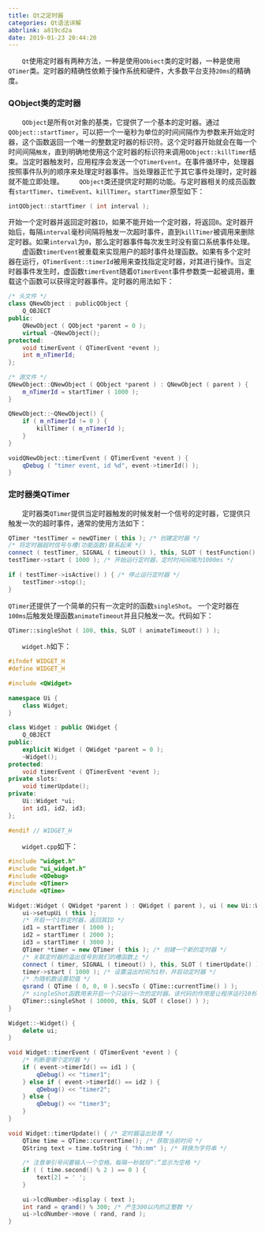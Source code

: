 ```yaml
---
title: Qt之定时器
categories: Qt语法详解
abbrlink: a819cd2a
date: 2019-01-23 20:44:20
---
```

&emsp;&emsp;`Qt`使用定时器有两种方法，一种是使用`QObiect`类的定时器，一种是使用`QTimer`类。定时器的精确性依赖于操作系统和硬件，大多数平台支持`20ms`的精确度。

### QObject类的定时器

&emsp;&emsp;`QObject`是所有`Qt`对象的基类，它提供了一个基本的定时器。通过`QObject::startTimer`，可以把一个一毫秒为单位的时间间隔作为参数来开始定时器，这个函数返回一个唯一的整数定时器的标识符。这个定时器开始就会在每一个时间间隔`触发`，直到明确地使用这个定时器的标识符来调用`QObject::killTimer`结束。当定时器触发时，应用程序会发送一个`QTimerEvent`。在事件循环中，处理器按照事件队列的顺序来处理定时器事件。当处理器正忙于其它事件处理时，定时器就不能立即处理。
&emsp;&emsp;`QObject`类还提供定时期的功能。与定时器相关的成员函数有`startTimer`、`timeEvent`、`killTimer`。`startTimer`原型如下：

``` cpp
intQObject::startTimer ( int interval );
```

开始一个定时器并返回定时器`ID`，如果不能开始一个定时器，将返回`0`。定时器开始后，每隔`interval`毫秒间隔将触发一次超时事件，直到`killTimer`被调用来删除定时器。如果`interval`为`0`，那么定时器事件每次发生时没有窗口系统事件处理。
&emsp;&emsp;虚函数`timerEvent`被重载来实现用户的超时事件处理函数。如果有多个定时器在运行，`QTimerEvent::timerId`被用来查找指定定时器，对其进行操作。当定时器事件发生时，虚函数`timerEvent`随着`QTimerEvent`事件参数类一起被调用，重载这个函数可以获得定时器事件。定时器的用法如下：

``` cpp
/* 头文件 */
class QNewObject : publicQObject {
    Q_OBJECT
public:
    QNewObject ( QObject *parent = 0 );
    virtual ~QNewObject();
protected:
    void timerEvent ( QTimerEvent *event );
    int m_nTimerId;
};
​
/* 源文件 */
QNewObject::QNewObject ( QObject *parent ) : QNewObject ( parent ) {
    m_nTimerId = startTimer ( 1000 );
}
​
QNewObject::~QNewObject() {
    if ( m_nTimerId != 0 ) {
        killTimer ( m_nTimerId );
    }
}
​
voidQNewObject::timerEvent ( QTimerEvent *event ) {
    qDebug ( "timer event, id %d", event->timerId() );
}
```

### 定时器类QTimer

&emsp;&emsp;定时器类`QTimer`提供当定时器触发的时候发射一个信号的定时器，它提供只触发一次的超时事件，通常的使用方法如下：

``` cpp
QTimer *testTimer = newQTimer ( this ); /* 创建定时器 */
/* 将定时器超时信号与槽(功能函数)联系起来 */
connect ( testTimer, SIGNAL ( timeout() ), this, SLOT ( testFunction() ) );
testTimer->start ( 1000 ); /* 开始运行定时器，定时时间间隔为1000ms */
​
if ( testTimer->isActive() ) { /* 停止运行定时器 */
    testTimer->stop();
}
```

`QTimer`还提供了一个简单的只有一次定时的函数`singleShot`。 一个定时器在`100ms`后触发处理函数`animateTimeout`并且只触发一次。代码如下：

``` cpp
QTimer::singleShot ( 100, this, SLOT ( animateTimeout() ) );
```

&emsp;&emsp;`widget.h`如下：

``` cpp
#ifndef WIDGET_H
#define WIDGET_H
​
#include <QWidget>
​
namespace Ui {
    class Widget;
}
​
class Widget : public QWidget {
    Q_OBJECT
public:
    explicit Widget ( QWidget *parent = 0 );
    ~Widget();
protected:
    void timerEvent ( QTimerEvent *event );
private slots:
    void timerUpdate();
private:
    Ui::Widget *ui;
    int id1, id2, id3;
};
​
#endif // WIDGET_H
```

&emsp;&emsp;`widget.cpp`如下：

``` cpp
#include "widget.h"
#include "ui_widget.h"
#include <QDebug>
#include <QTimer>
#include <QTime>
​
Widget::Widget ( QWidget *parent ) : QWidget ( parent ), ui ( new Ui::Widget ) {
    ui->setupUi ( this );
    /* 开启一个1秒定时器，返回其ID */
    id1 = startTimer ( 1000 );
    id2 = startTimer ( 2000 );
    id3 = startTimer ( 3000 );
    QTimer *timer = new QTimer ( this ); /* 创建一个新的定时器 */
    /* 关联定时器的溢出信号到我们的槽函数上 */
    connect ( timer, SIGNAL ( timeout() ), this, SLOT ( timerUpdate() ) );
    timer->start ( 1000 ); /* 设置溢出时间为1秒，并启动定时器 */
    /* 为随机数设置初值 */
    qsrand ( QTime ( 0, 0, 0 ).secsTo ( QTime::currentTime() ) );
    /* singleShot函数用来开启一个只运行一次的定时器。该代码的作用是让程序运行10秒后自动关闭。*/
    QTimer::singleShot ( 10000, this, SLOT ( close() ) );
}
​
Widget::~Widget() {
    delete ui;
}
​
void Widget::timerEvent ( QTimerEvent *event ) {
    /* 判断是哪个定时器 */
    if ( event->timerId() == id1 ) {
        qDebug() << "timer1";
    } else if ( event->timerId() == id2 ) {
        qDebug() << "timer2";
    } else {
        qDebug() << "timer3";
    }
}
​
void Widget::timerUpdate() { /* 定时器溢出处理 */
    QTime time = QTime::currentTime(); /* 获取当前时间 */
    QString text = time.toString ( "hh:mm" ); /* 转换为字符串 */
​
    /* 注意单引号间要输入一个空格。每隔一秒就将“:”显示为空格 */
    if ( ( time.second() % 2 ) == 0 ) {
        text[2] = ' ';
    }
​
    ui->lcdNumber->display ( text );
    int rand = qrand() % 300; /* 产生300以内的正整数 */
    ui->lcdNumber->move ( rand, rand );
}
```